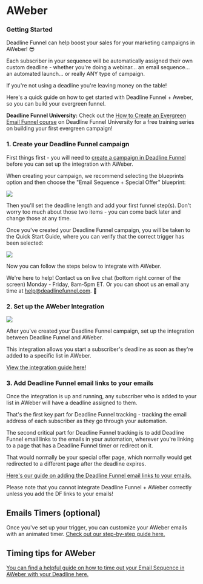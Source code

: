 # AWeber

### Getting Started

Deadline Funnel can help boost your sales for your marketing campaigns in AWeber! 😎

Each subscriber in your sequence will be automatically assigned their own custom deadline - whether you're doing a webinar... an email sequence... an automated launch... or really ANY type of campaign.

If you're not using a deadline you're leaving money on the table!

Here's a quick guide on how to get started with Deadline Funnel + Aweber, so you can build your evergreen funnel.

**Deadline Funnel University:** Check out the [How to Create an Evergreen Email Funnel course](https://university.deadlinefunnel.com/courses/evergreen) on Deadline Funnel University for a free training series on building your first evergreen campaign!

### 1. Create your Deadline Funnel campaign

First things first - you will need to [create a campaign in Deadline Funnel](https://deadlinefunnel.com/promotions/create) before you can set up the integration with AWeber.

When creating your campaign, we recommend selecting the blueprints option and then choose the "Email Sequence + Special Offer" blueprint:

![](https://d33v4339jhl8k0.cloudfront.net/docs/assets/53974d6ce4b0c76107b109d1/images/5d195eea04286305cb87e4e2/file-OiMtuGnVy8.jpg)

Then you'll set the deadline length and add your first funnel step\(s\). Don't worry too much about those two items - you can come back later and change those at any time.

Once you've created your Deadline Funnel campaign, you will be taken to the Quick Start Guide, where you can verify that the correct trigger has been selected:

![](https://d33v4339jhl8k0.cloudfront.net/docs/assets/53974d6ce4b0c76107b109d1/images/5d195f9804286305cb87e4e7/file-STESe46e9c.jpg)

Now you can follow the steps below to integrate with AWeber.

We're here to help! Contact us on live chat \(bottom right corner of the screen\) Monday - Friday, 8am-5pm ET. Or you can shoot us an email any time at help@deadlinefunnel.com. 🙂

### 2. Set up the AWeber Integration

![](https://d33v4339jhl8k0.cloudfront.net/docs/assets/53974d6ce4b0c76107b109d1/images/5c118e692c7d3a31944f0f28/file-QdRWiConHU.png)

After you've created your Deadline Funnel campaign, set up the integration between Deadline Funnel and AWeber.

This integration allows you start a subscriber's deadline as soon as they're added to a specific list in AWeber.

[View the integration guide here!](https://documentation.deadlinefunnel.com/article/630-how-to-integrate-aweber-with-deadline-funnel-api)

### 3. Add Deadline Funnel email links to your emails

Once the integration is up and running, any subscriber who is added to your list in AWeber will have a deadline assigned to them.

That's the first key part for Deadline Funnel tracking - tracking the email address of each subscriber as they go through your automation.

The second critical part for Deadline Funnel tracking is to add Deadline Funnel email links to the emails in your automation, wherever you're linking to a page that has a Deadline Funnel timer or redirect on it.

That would normally be your special offer page, which normally would get redirected to a different page after the deadline expires.

[Here's our guide on adding the Deadline Funnel email links to your emails. ](https://documentation.deadlinefunnel.com/article/16-expiring-links)

Please note that you cannot integrate Deadline Funnel + AWeber correctly unless you add the DF links to your emails!

## Emails Timers \(optional\)

Once you've set up your trigger, you can customize your AWeber emails with an animated timer. [Check out our step-by-step guide here.](https://documentation.deadlinefunnel.com/article/259-how-to-add-email-countdown-code-to-aweber)

## Timing tips for AWeber

[You can find a helpful guide on how to time out your Email Sequence in AWeber with your Deadline here. ](https://documentation.deadlinefunnel.com/article/661-timing-tips-for-aweber)

